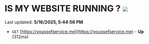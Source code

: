 # IS MY WEBSITE RUNNING ? [![](https://img.shields.io/static/v1?label=Sponsor&message=%E2%9D%A4&logo=GitHub&color=%23fe8e86)](https://github.com/sponsors/Youssef-Lehmam)

Last updated: **5/16/2025, 5:44:56 PM**

- `GET` [https://youssefservice.me](https://youssefservice.me) - **Up** (312ms)
